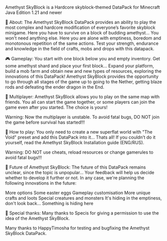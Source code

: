 Amethyst SkyBlock is a Hardcore skyblock-themed DataPack for Minecraft Java Edition 1.21 and newer

🦑 About:
The Amethyst SkyBlock DataPack provides an ability to play the most complex and hardcore modification of everyone’s favorite skyblock minigame.
Here you have to survive on a block of budding amethyst... You won't need anything else. Here you are alone with emptiness, boredom and monotonous
repetition of the same actions. Test your strength, endurance and knowledge in the field of crafts, mobs and drops with this datapack.

🎮 Gameplay:
You start with one block below you and empty inventory. Get some amethyst shard and place your first block... Expand your platform, build a mob farm
and obtain new and new types of resources, exploring the innovations of this DataPack! Amethyst SkyBlock provides the opportunity to go through all stages
of the game up to going to the Nether, getting blaze rods and defeating the ender dragon in the End.

🌺 Multiplayer:
Amethyst SkyBlock allows you to play on the same map with friends. You all can start the game together, or some players can join the game even after you started.
The choice is yours!

Warning: Now the multiplayer is unstable. To avoid fatal bugs, DO NOT join the game before survival has started!!!

📜 How to play:
You only need to create a new superflat world with "The Void" preset and add this DataPack into it... Thats all! If you couldn’t do it yourself, read the Amethyst
SkyBlock Installation guide (ENG/RUS).

Warning: DO NOT use cheats, reload resources or change gamerules to avoid fatal bugs!!!

🧭 Future of Amethyst SkyBlock:
The future of this DataPack remains unclear, since the topic is unpopular... Your feedback will help us decide whether to develop it further or not. In any case,
we're planning the following innovations in the future:

More options
Some easter eggs
Gameplay customisation
More unique crafts and loots
Special creatures and monsters
It's hiding in the emptiness, don't look back...
Something is hiding here

💖 Special thanks:
Many thanks to Specis for giving a permission to use the idea of the Amethyst SkyBlock.

Many thanks to HappyTimosha for testing and bugfixing the Amethyst SkyBlock DataPack.
